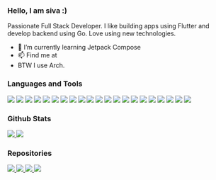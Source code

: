### Hello, I am siva :)

Passionate Full Stack Developer. I like building apps using Flutter and develop backend using Go. Love using new technologies.

- 🌱 I’m currently learning Jetpack Compose
- 📫 Find me at [<img src = "https://cdn-icons-png.flaticon.com/512/174/174857.png" width = "15px" height = "15px">](https://www.linkedin.com/in/aman-sinha-b242531b8)
- BTW I use Arch.

### Languages and Tools
![](https://img.shields.io/badge/OS-Archlinux-informational?style=for-the-badge&logo=Archlinux&logoColor=white&color=2bbc8a)
![](https://img.shields.io/badge/Code-Dart-informational?style=for-the-badge&logo=dart&logoColor=white&color=2bbc8a)
![](https://img.shields.io/badge/Code-Go-informational?style=for-the-badge&logo=go&logoColor=white&color=2bbc8a)
![](https://img.shields.io/badge/Code-Rust-informational?style=for-the-badge&logo=rust&logoColor=white&color=2bbc8a)
![](https://img.shields.io/badge/Code-Kotlin-informational?style=for-the-badge&logo=kotlin&logoColor=white&color=2bbc8a)
![](https://img.shields.io/badge/Code-Python-informational?style=for-the-badge&logo=python&logoColor=white&color=2bbc8a)
![](https://img.shields.io/badge/Code-Javascript-informational?style=for-the-badge&logo=javascript&logoColor=white&color=2bbc8a)
![](https://img.shields.io/badge/Code-Typescript-informational?style=for-the-badge&logo=typescript&logoColor=white&color=2bbc8a)
![](https://img.shields.io/badge/Framework-Flutter-informational?style=for-the-badge&logo=flutter&logoColor=white&color=2bbc8a)
![](https://img.shields.io/badge/Framework-Fiber-informational?style=for-the-badge&logo=go&logoColor=white&color=2bbc8a)
![](https://img.shields.io/badge/Framework-Actix-informational?style=for-the-badge&logo=rust&logoColor=white&color=2bbc8a)
![](https://img.shields.io/badge/Framework-Node.JS-informational?style=for-the-badge&logo=node.js&logoColor=white&color=2bbc8a)
![](https://img.shields.io/badge/Framework-Spring-informational?style=for-the-badge&logo=spring&logoColor=white&color=2bbc8a)
![](https://img.shields.io/badge/Shell-Bash-informational?style=for-the-badge&logo=gnubash&logoColor=white&color=2bbc8a)
![](https://img.shields.io/badge/Tools-Kubernetes-informational?style=for-the-badge&logo=kubernetes&logoColor=white&color=2bbc8a)
![](https://img.shields.io/badge/Tools-Docker-informational?style=for-the-badge&logo=docker&logoColor=white&color=2bbc8a)
![](https://img.shields.io/badge/Tools-Nginx-informational?style=for-the-badge&logo=nginx&logoColor=white&color=2bbc8a)
![](https://img.shields.io/badge/Tools-Figma-informational?style=for-the-badge&logo=figma&logoColor=white&color=2bbc8a)
![](https://img.shields.io/badge/Database-MongoDB-informational?style=for-the-badge&logo=mongodb&logoColor=white&color=2bbc8a)
![](https://img.shields.io/badge/Database-Redis-informational?style=for-the-badge&logo=redis&logoColor=white&color=2bbc8a)
![](https://img.shields.io/badge/Cloud-AWS-informational?style=for-the-badge&logo=amazonaws&logoColor=white&color=2bbc8a)

### Github Stats

<a href = "https://github.com/Perniciosius">
<img src = "https://github-readme-stats.vercel.app/api?username=Perniciosius&count_private=true&show_icons=true&theme=algolia&border_radius=15"></img>
</a>
<a href = "https://github.com/Perniciosius">
<img src = "https://github-readme-stats.vercel.app/api/top-langs/?username=Perniciosius&langs_count=8&layout=compact&theme=algolia&border_radius=15&hide=Javascript, Jupyter Notebook, html"></img>
</a>


### Repositories

<a href = "https://github.com/Perniciosius/codeit">
<img src = "https://github-readme-stats.vercel.app/api/pin/?username=Perniciosius&repo=codeit&theme=algolia&border_radius=15"></img>
</a>
<a href = "https://github.com/Perniciosius/Todo_Jetpack_Compose">
<img src = "https://github-readme-stats.vercel.app/api/pin/?username=Perniciosius&repo=Todo_Jetpack_Compose&theme=algolia&border_radius=15"></img>
</a>
<a href = "https://github.com/Perniciosius/dotslash">
<img src = "https://github-readme-stats.vercel.app/api/pin/?username=Perniciosius&repo=dotslash&theme=algolia&border_radius=15"></img>
</a>
<a href = "https://github.com/Perniciosius/weather">
<img src = "https://github-readme-stats.vercel.app/api/pin/?username=Perniciosius&repo=weather&theme=algolia&border_radius=15"></img>
</a>
